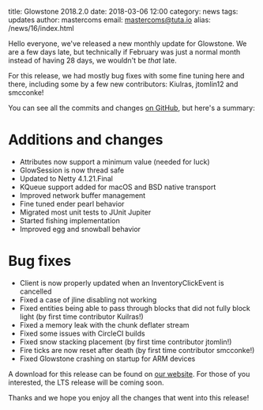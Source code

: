 title: Glowstone 2018.2.0
date: 2018-03-06 12:00
category: news
tags: updates
author: mastercoms
email: mastercoms@tuta.io
alias: /news/16/index.html

Hello everyone, we've released a new monthly update for Glowstone. We are a few days late, but technically if February was just a normal month instead of having 28 days, we wouldn't be _that_ late.

For this release, we had mostly bug fixes with some fine tuning here and there, including some by a few new contributors: Kiulras, jtomlin12 and smcconke!

You can see all the commits and changes [on GitHub](https://github.com/GlowstoneMC/Glowstone/compare/2018.1.0...2018.2.0), but here's a summary:

# Additions and changes
* Attributes now support a minimum value (needed for luck)
* GlowSession is now thread safe
* Updated to Netty 4.1.21.Final
* KQueue support added for macOS and BSD native transport
* Improved network buffer management
* Fine tuned ender pearl behavior
* Migrated most unit tests to JUnit Jupiter
* Started fishing implementation
* Improved egg and snowball behavior

# Bug fixes
* Client is now properly updated when an InventoryClickEvent is cancelled
* Fixed a case of jline disabling not working
* Fixed entities being able to pass through blocks that did not fully block light (by first time contributor Kuilras!)
* Fixed a memory leak with the chunk deflater stream
* Fixed some issues with CircleCI builds
* Fixed snow stacking placement (by first time contributor jtomlin!)
* Fire ticks are now reset after death (by first time contributor smcconke!)
* Fixed Glowstone crashing on startup for ARM devices
 
A download for this release can be found on [our website](/#downloads). For those of you interested, the LTS release will be coming soon.

Thanks and we hope you enjoy all the changes that went into this release!
